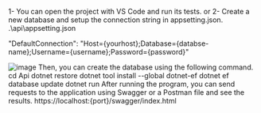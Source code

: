 1- You can open the project with VS Code and run its tests.
or 
2- Create a new database and setup the connection string in appsetting.json.
.\api\appsetting.json

"DefaultConnection": "Host={yourhost};Database={databse-name};Username={username};Password={password}"

![image](https://github.com/user-attachments/assets/04f11e4d-ee23-4b1d-a8c0-0d88994fa5cb)
Then, you can create the database using the following command.
cd Api
dotnet restore
dotnet tool install --global dotnet-ef
dotnet ef database update
dotnet run
After running the program, you can send requests to the application using Swagger or a Postman file and see the results.
https://localhost:{port}/swagger/index.html
